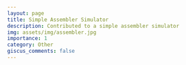```yaml
---
layout: page
title: Simple Assembler Simulator
description: Contributed to a simple assembler simulator
img: assets/img/assembler.jpg
importance: 1
category: Other
giscus_comments: false
---
```


